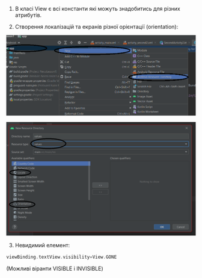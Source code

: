 1.  В класі View є всі константи які можуть знадобитись для різних атрибутів. 
    
2.  Створення локалізацій та екранів різної орієнтації (orientation):

![alt text](002-1.png "Title")

![alt text](002-2.png  "Title")

3. Невидимий елемент:
```kotlin
viewBinding.textView.visibility=View.GONE
```
(Можливі віранти VISIBLE i INVISIBLE)

